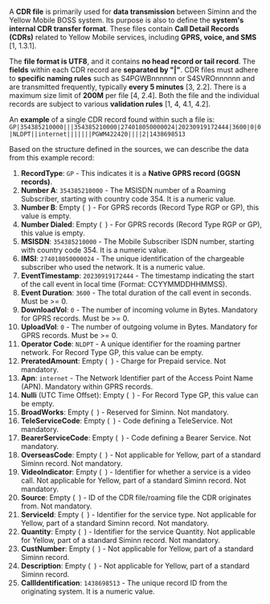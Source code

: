 A **CDR file** is primarily used for **data transmission** between Siminn and the Yellow Mobile BOSS system. Its purpose is also to define the **system's internal CDR transfer format**. These files contain **Call Detail Records (CDRs)** related to Yellow Mobile services, including **GPRS, voice, and SMS** [1, 1.3.1].

The **file format is UTF8**, and it contains **no head record or tail record**. The **fields** within each CDR record are **separated by "|"**. CDR files must adhere to **specific naming rules** such as S4PGWBnnnnnn or S4SVROnnnnnn and are transmitted frequently, typically **every 5 minutes** [3, 2.2]. There is a maximum size limit of **200M** per file [4, 2.4]. Both the file and the individual records are subject to various **validation rules** [1, 4, 4.1, 4.2].

An **example** of a single CDR record found within such a file is:
`GP|354385210000|||354385210000|274018050000024|20230919172444|3600|0|0|NLDPT||internet|||||||PGWM422420||||2|1438698513`

Based on the structure defined in the sources, we can describe the data from this example record:

1.  **RecordType**: `GP` - This indicates it is a **Native GPRS record (GGSN records)**.
2.  **Number A**: `354385210000` - The MSISDN number of a Roaming Subscriber, starting with country code 354. It is a numeric value.
3.  **Number B**: Empty (` `) - For GPRS records (Record Type RGP or GP), this value is empty.
4.  **Number Dialed**: Empty (` `) - For GPRS records (Record Type RGP or GP), this value is empty.
5.  **MSISDN**: `354385210000` - The Mobile Subscriber ISDN number, starting with country code 354. It is a numeric value.
6.  **IMSI**: `274018050000024` - The unique identification of the chargeable subscriber who used the network. It is a numeric value.
7.  **EventTimestamp**: `20230919172444` - The timestamp indicating the start of the call event in local time (Format: CCYYMMDDHHMMSS).
8.  **Event Duration**: `3600` - The total duration of the call event in seconds. Must be >= 0.
9.  **DownloadVol**: `0` - The number of incoming volume in Bytes. Mandatory for GPRS records. Must be >= 0.
10. **UploadVol**: `0` - The number of outgoing volume in Bytes. Mandatory for GPRS records. Must be >= 0.
11. **Operator Code**: `NLDPT` - A unique identifier for the roaming partner network. For Record Type GP, this value can be empty.
12. **PreratedAmount**: Empty (` `) - Charge for Prepaid service. Not mandatory.
13. **Apn**: `internet` - The Network Identifier part of the Access Point Name (APN). Mandatory within GPRS records.
14. **Nulli** (UTC Time Offset): Empty (` `) - For Record Type GP, this value can be empty.
15. **BroadWorks**: Empty (` `) - Reserved for Siminn. Not mandatory.
16. **TeleServiceCode**: Empty (` `) - Code defining a TeleService. Not mandatory.
17. **BearerServiceCode**: Empty (` `) - Code defining a Bearer Service. Not mandatory.
18. **OverseasCode**: Empty (` `) - Not applicable for Yellow, part of a standard Siminn record. Not mandatory.
19. **VideoIndicator**: Empty (` `) - Identifier for whether a service is a video call. Not applicable for Yellow, part of a standard Siminn record. Not mandatory.
20. **Source**: Empty (` `) - ID of the CDR file/roaming file the CDR originates from. Not mandatory.
21. **ServiceId**: Empty (` `) - Identifier for the service type. Not applicable for Yellow, part of a standard Siminn record. Not mandatory.
22. **Quantity**: Empty (` `) - Identifier for the service Quantity. Not applicable for Yellow, part of a standard Siminn record. Not mandatory.
23. **CustNumber**: Empty (` `) - Not applicable for Yellow, part of a standard Siminn record.
24. **Description**: Empty (` `) - Not applicable for Yellow, part of a standard Siminn record.
25. **CallIdentification**: `1438698513` - The unique record ID from the originating system. It is a numeric value.
